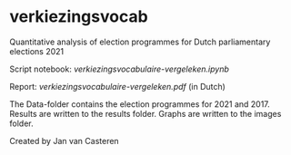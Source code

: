 # verkiezingsvocab
Quantitative analysis of election programmes for Dutch parliamentary elections 2021

Script notebook: *verkiezingsvocabulaire-vergeleken.ipynb*

Report: *verkiezingsvocabulaire-vergeleken.pdf* (in Dutch)

The Data-folder contains the election programmes for 2021 and 2017. Results are written to the results folder. Graphs are written to the images folder.

Created by Jan van Casteren
